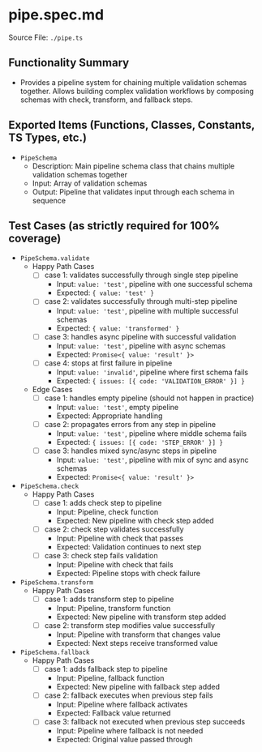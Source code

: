 # pipe.spec.md

Source File: `./pipe.ts`

## Functionality Summary
- Provides a pipeline system for chaining multiple validation schemas together. Allows building complex validation workflows by composing schemas with check, transform, and fallback steps.

## Exported Items (Functions, Classes, Constants, TS Types, etc.)
- `PipeSchema`
  - Description: Main pipeline schema class that chains multiple validation schemas together
  - Input: Array of validation schemas
  - Output: Pipeline that validates input through each schema in sequence

## Test Cases (as strictly required for 100% coverage)
- `PipeSchema.validate`
  - Happy Path Cases
    - [ ] case 1: validates successfully through single step pipeline
      - Input: `value: 'test'`, pipeline with one successful schema
      - Expected: `{ value: 'test' }`
    - [ ] case 2: validates successfully through multi-step pipeline
      - Input: `value: 'test'`, pipeline with multiple successful schemas
      - Expected: `{ value: 'transformed' }`
    - [ ] case 3: handles async pipeline with successful validation
      - Input: `value: 'test'`, pipeline with async schemas
      - Expected: `Promise<{ value: 'result' }>`
    - [ ] case 4: stops at first failure in pipeline
      - Input: `value: 'invalid'`, pipeline where first schema fails
      - Expected: `{ issues: [{ code: 'VALIDATION_ERROR' }] }`
  - Edge Cases
    - [ ] case 1: handles empty pipeline (should not happen in practice)
      - Input: `value: 'test'`, empty pipeline
      - Expected: Appropriate handling
    - [ ] case 2: propagates errors from any step in pipeline
      - Input: `value: 'test'`, pipeline where middle schema fails
      - Expected: `{ issues: [{ code: 'STEP_ERROR' }] }`
    - [ ] case 3: handles mixed sync/async steps in pipeline
      - Input: `value: 'test'`, pipeline with mix of sync and async schemas
      - Expected: `Promise<{ value: 'result' }>`
- `PipeSchema.check`
  - Happy Path Cases
    - [ ] case 1: adds check step to pipeline
      - Input: Pipeline, check function
      - Expected: New pipeline with check step added
    - [ ] case 2: check step validates successfully
      - Input: Pipeline with check that passes
      - Expected: Validation continues to next step
    - [ ] case 3: check step fails validation
      - Input: Pipeline with check that fails
      - Expected: Pipeline stops with check failure
- `PipeSchema.transform`
  - Happy Path Cases
    - [ ] case 1: adds transform step to pipeline
      - Input: Pipeline, transform function
      - Expected: New pipeline with transform step added
    - [ ] case 2: transform step modifies value successfully
      - Input: Pipeline with transform that changes value
      - Expected: Next steps receive transformed value
- `PipeSchema.fallback`
  - Happy Path Cases
    - [ ] case 1: adds fallback step to pipeline
      - Input: Pipeline, fallback function
      - Expected: New pipeline with fallback step added
    - [ ] case 2: fallback executes when previous step fails
      - Input: Pipeline where fallback activates
      - Expected: Fallback value returned
    - [ ] case 3: fallback not executed when previous step succeeds
      - Input: Pipeline where fallback is not needed
      - Expected: Original value passed through
